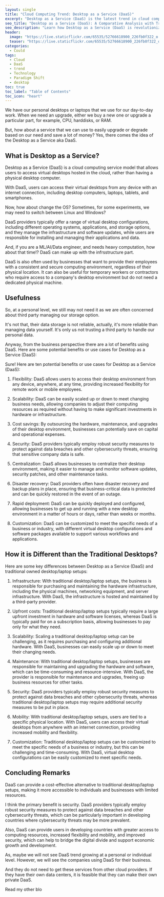 ```yaml
---
layout: single
title: "Cloud Computing Trend: Desktop as a Service (DaaS)"
excerpt: "Desktop as a Service (DaaS) is the latest trend in cloud computing, providing users with virtual desktop environments that can be accessed from anywhere, at any time. DaaS solutions offer several benefits over traditional desktops, including reduced hardware costs, improved scalability, and enhanced security. In this blog post, I will explore the usefulness of DaaS and compare it with traditional desktops. Whether you are a business owner or an individual user, this blog post will provide you with valuable insights into the world of DaaS and help you make an informed decision about whether it is the right solution for your desktop needs."
seo_title: "Desktop as a Service (DaaS): A Comparative Analysis with Traditional Desktops in Cloud Computing"
seo_description: "Learn how Desktop as a Service (DaaS) is revolutionizing the way we access and use desktop environments in the cloud. Discover its usefulness, benefits, and how it compares to traditional desktops."
header:
  image: "https://live.staticflickr.com/65535/52766618900_226fb0f322_o.png"
  teaser: "https://live.staticflickr.com/65535/52766618900_226fb0f322_o.png"
categories:
  - Could
tags:
  - Cloud
  - DaaS
  - trend
  - Technology
  - Paradigm Shift
  - desktop
toc: true
toc_label: "Table of Contents"
toc_icon: "heart"
---
```


We have our personal desktops or laptops that we use for our day-to-day work. When we need an upgrade, either we buy a new one or upgrade a particular part, for example, CPU, harddisks, or RAM.

But, how about a service that we can use to easily upgrade or degrade based on our need and save a lot of money? Yes, there comes the idea of the Desktop as a Service aka DaaS.

## What is Desktop as a Service?
Desktop as a Service (DaaS) is a cloud computing service model that allows users to access virtual desktops hosted in the cloud, rather than having a physical desktop computer. 

With DaaS, users can access their virtual desktops from any device with an internet connection, including desktop computers, laptops, tablets, and smartphones.

Now, how about change the OS? Sometimes, for some experiments, we may need to switch between Linux and Windows? 

DaaS providers typically offer a range of virtual desktop configurations, including different operating systems, applications, and storage options, and they manage the infrastructure and software updates, while users are responsible for installing and managing their applications and data.

And, if you are a ML/AI/Data engineer, and needs heavy computation, how about that time!? DaaS can make up with the infrsstructure part.

DaaS is also often used by businesses that want to provide their employees with a consistent and secure computing environment, regardless of their physical location. It can also be useful for temporary workers or contractors who require access to a company's desktop environment but do not need a dedicated physical machine.

## Usefulness
So, at a personal level, we still may not need it as we are often concerned about third party managing our storage option. 

It's not that, their data storage is not reliable, actually, it's more reliable than managing data yourself. It's only us not trusting a third party to handle our personal data.

Anyway, from the business perspective there are a lot of benefits using DaaS. Here are some potential benefits or use cases for Desktop as a Service (DaaS):

Sure! Here are ten potential benefits or use cases for Desktop as a Service (DaaS):

1.  Flexibility: DaaS allows users to access their desktop environment from any device, anywhere, at any time, providing increased flexibility for remote work or mobile employees.
    
2.  Scalability: DaaS can be easily scaled up or down to meet changing business needs, allowing companies to adjust their computing resources as required without having to make significant investments in hardware or infrastructure.
    
3.  Cost savings: By outsourcing the hardware, maintenance, and upgrades of their desktop environment, businesses can potentially save on capital and operational expenses.
    
4.  Security: DaaS providers typically employ robust security measures to protect against data breaches and other cybersecurity threats, ensuring that sensitive company data is safe.
    
5.  Centralization: DaaS allows businesses to centralize their desktop environment, making it easier to manage and monitor software updates, security patches, and other maintenance tasks.
    
6.  Disaster recovery: DaaS providers often have disaster recovery and backup plans in place, ensuring that business-critical data is protected and can be quickly restored in the event of an outage.
    
7.  Rapid deployment: DaaS can be quickly deployed and configured, allowing businesses to get up and running with a new desktop environment in a matter of hours or days, rather than weeks or months.
    
8.  Customization: DaaS can be customized to meet the specific needs of a business or industry, with different virtual desktop configurations and software packages available to support various workflows and applications.


## How it is Different than the Traditional Desktops?
Here are some key differences between Desktop as a Service (DaaS) and traditional owned desktop/laptop setups:

1.  Infrastructure: With traditional desktop/laptop setups, the business is responsible for purchasing and maintaining the hardware infrastructure, including the physical machines, networking equipment, and server infrastructure. With DaaS, the infrastructure is hosted and maintained by a third-party provider.
    
2.  Upfront costs: Traditional desktop/laptop setups typically require a large upfront investment in hardware and software licenses, whereas DaaS is typically paid for on a subscription basis, allowing businesses to pay only for what they need.
    
3.  Scalability: Scaling a traditional desktop/laptop setup can be challenging, as it requires purchasing and configuring additional hardware. With DaaS, businesses can easily scale up or down to meet their changing needs.
    
4.  Maintenance: With traditional desktop/laptop setups, businesses are responsible for maintaining and upgrading the hardware and software, which can be time-consuming and resource-intensive. With DaaS, the provider is responsible for maintenance and upgrades, freeing up business resources for other tasks.
    
5.  Security: DaaS providers typically employ robust security measures to protect against data breaches and other cybersecurity threats, whereas traditional desktop/laptop setups may require additional security measures to be put in place.
    
6.  Mobility: With traditional desktop/laptop setups, users are tied to a specific physical location. With DaaS, users can access their virtual desktops from anywhere with an internet connection, providing increased mobility and flexibility.
    
7.  Customization: Traditional desktop/laptop setups can be customized to meet the specific needs of a business or industry, but this can be challenging and time-consuming. With DaaS, virtual desktop configurations can be easily customized to meet specific needs.


## Concluding Remarks
DaaS can provide a cost-effective alternative to traditional desktop/laptop setups, making it more accessible to individuals and businesses with limited resources.

I think the primary benefit is security. DaaS providers typically employ robust security measures to protect against data breaches and other cybersecurity threats, which can be particularly important in developing countries where cybersecurity threats may be more prevalent. 

 Also, DaaS can provide users in developing countries with greater access to computing resources, increased flexibility and mobility, and improved security, which can help to bridge the digital divide and support economic growth and development.

As, maybe we will not see DaaS trend growing at a personal or individual level. However, we will see the companies using DaaS for their business. 

And they do not need to get these services from other cloud providers. If they have their own data centers, it is feasible that they can make their own private DaaS.


Read my other blo
<!--stackedit_data:
eyJoaXN0b3J5IjpbLTEzNDY2NjAwMjRdfQ==
-->
